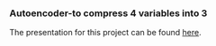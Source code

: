 ### Autoencoder-to compress 4 variables into 3

The presentation for this project can be found [here](https://docs.google.com/presentation/d/1fmdpi0x3zCWyJqMD0G5bOToJ3lpEUaBfRiVmZHHr7X8/edit?usp=sharing).
